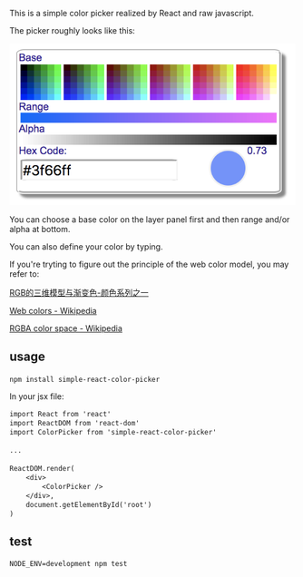 
This is a simple color picker realized by React and raw javascript.

The picker roughly looks like this:

![image](https://github.com/yukirang/color-picker/blob/master/src/images/picker.png)

You can choose a base color on the layer panel first and then range and/or alpha at bottom.

You can also define your color by typing.

If you're tryting to figure out the principle of the web color model, you may refer to:

[RGB的三维模型与渐变色-颜色系列之一](http://www.cnblogs.com/Free-Thinker/p/5569792.html)

[Web colors - Wikipedia](https://en.wikipedia.org/wiki/Web_colors)

[RGBA color space - Wikipedia](https://en.wikipedia.org/wiki/RGBA_color_space)


## usage

`npm install simple-react-color-picker`

In your jsx file:

```
import React from 'react'
import ReactDOM from 'react-dom'
import ColorPicker from 'simple-react-color-picker'

...

ReactDOM.render(
	<div>	
 		<ColorPicker />
 	</div>,
 	document.getElementById('root')
)
```


## test
`NODE_ENV=development npm test`




